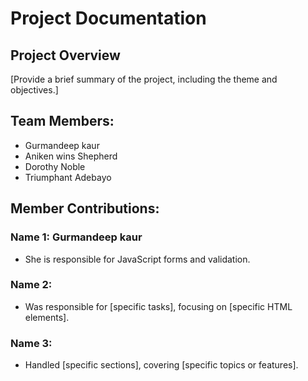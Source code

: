 # Project Documentation

## Project Overview

[Provide a brief summary of the project, including the theme and objectives.]

## Team Members:

-   Gurmandeep kaur
-   Aniken wins Shepherd
-   Dorothy Noble 
-   Triumphant Adebayo

## Member Contributions:

### Name 1: Gurmandeep kaur

-   She is responsible for JavaScript forms and validation.

### Name 2:

-   Was responsible for [specific tasks], focusing on [specific HTML elements].

### Name 3:

-   Handled [specific sections], covering [specific topics or features].